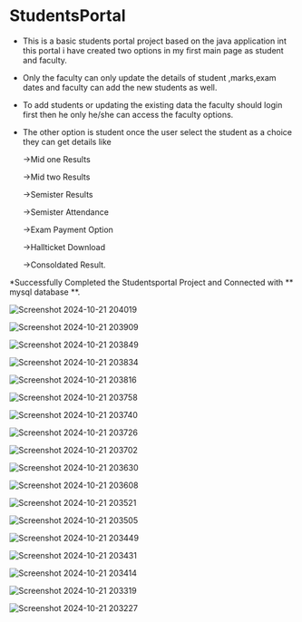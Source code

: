 # StudentsPortal


* This is a basic students portal project based on the java application int this portal i have created two options in my first main page as  student and faculty.
* Only the faculty can only update the details of student ,marks,exam dates and faculty can add the new students as well.
* To add students or updating the existing data the faculty should login first then he only he/she can access the faculty options.
* The other option is student once the user select the student as a choice they can get details like
  
  ->Mid one Results
  
  ->Mid two Results
  
  ->Semister Results

  ->Semister Attendance

  ->Exam Payment Option

  ->Hallticket Download

  ->Consoldated Result.
  
*Successfully Completed the Studentsportal Project and Connected with ** mysql database **.

![Screenshot 2024-10-21 204019](https://github.com/user-attachments/assets/e55905d3-733c-4066-99a8-bb9e6ca10975)

![Screenshot 2024-10-21 203909](https://github.com/user-attachments/assets/6329633a-461f-4866-b18d-b8805e467216)

![Screenshot 2024-10-21 203849](https://github.com/user-attachments/assets/1e66f5ed-b411-4acd-8c13-67d01c24d646)

![Screenshot 2024-10-21 203834](https://github.com/user-attachments/assets/d8f2d97a-79c7-4d12-9d62-c5681b09e3fc)

![Screenshot 2024-10-21 203816](https://github.com/user-attachments/assets/41d2b962-d679-418e-813a-f3fde29d9bf8)

![Screenshot 2024-10-21 203758](https://github.com/user-attachments/assets/6439c9b5-ed1d-4e1e-8dc0-866f6fb96af9)

![Screenshot 2024-10-21 203740](https://github.com/user-attachments/assets/77d6ffb0-af21-4a3c-8ca9-0da8e0e5d729)

![Screenshot 2024-10-21 203726](https://github.com/user-attachments/assets/ad8a8c68-6fda-4fa3-a80a-73dd7269966b)

![Screenshot 2024-10-21 203702](https://github.com/user-attachments/assets/9b70aba9-f622-4ed4-8c10-33d0f567cd06)

![Screenshot 2024-10-21 203630](https://github.com/user-attachments/assets/c008e1b6-3d8b-4d63-bc31-5527c7be7474)

![Screenshot 2024-10-21 203608](https://github.com/user-attachments/assets/899674db-3569-4ca3-b03f-a68c2ddd5f88)

![Screenshot 2024-10-21 203521](https://github.com/user-attachments/assets/3de9bc10-341e-48d9-ad14-32970bbb8755)

![Screenshot 2024-10-21 203505](https://github.com/user-attachments/assets/77280685-777b-467b-9a3a-bd0f7e00af85)

![Screenshot 2024-10-21 203449](https://github.com/user-attachments/assets/6b054c28-1f5e-441e-b320-96f21e7c65fe)

![Screenshot 2024-10-21 203431](https://github.com/user-attachments/assets/36d870df-4d62-41e7-8cfa-64d9b1d37812)

![Screenshot 2024-10-21 203414](https://github.com/user-attachments/assets/846cd6b4-770b-4b06-a9b2-21c1133c243e)

![Screenshot 2024-10-21 203319](https://github.com/user-attachments/assets/920dbaa6-75a3-45b0-a910-7403fb5b2a47)

![Screenshot 2024-10-21 203227](https://github.com/user-attachments/assets/3b712630-d61b-4043-8817-af46dbbe9188)


